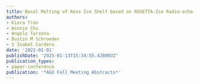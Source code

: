 ```yaml
---
title: Basal Melting of Ross Ice Shelf based on ROSETTA-Ice Radio-echo Sounding Observations
authors:
- Kiera Tran
- Winnie Chu
- Angelo Tarzona
- Dustin M Schroeder
- S Isabel Cordero
date: '2022-01-01'
publishDate: '2025-01-13T15:34:55.428093Z'
publication_types:
- paper-conference
publication: '*AGU Fall Meeting Abstracts*'
---
```

